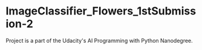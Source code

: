 # ImageClassifier_Flowers_1stSubmission-2

Project is a part of the Udacity's AI Programming with Python Nanodegree.
